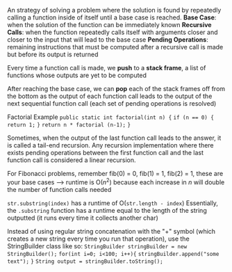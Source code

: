 An strategy of solving a problem where the solution is found by repeatedly calling a function inside of itself until a base case is reached.
	**Base Case**: when the solution of the function can be immediately known
	**Recursive Calls**: when the function repeatedly calls itself with arguments closer and closer to the input that will lead to the base case
	**Pending Operations**: remaining instructions that must be computed after a recursive call is made but before its output is returned

Every time a function call is made, we **push** to a **stack frame**, a list of functions whose outputs are yet to be computed

After reaching the base case, we can **pop** each of the stack frames off from the bottom as the output of each function call leads to the output of the next sequential function call (each set of pending operations is resolved)

Factorial Example
	`public static int factorial(int n) {`
		`if (n == 0) {`
			`return 1;`
		`}`
		`return n * factorial (n-1);`
	`}`

Sometimes, when the output of the last function call leads to the answer, it is called a tail-end recursion.
Any recursion implementation where there exists pending operations between the first function call and the last function call is considered a linear recursion.

For Fibonacci problems, remember fib(0) = 0, fib(1) = 1, fib(2) = 1, these are your base cases  -->  runtime is O($n^2$) because each increase in $n$ will double the number of function calls needed

`str.substring(index)` has a runtime of O(`str.length - index`)
Essentially, the `.substring` function has a runtime equal to the length of the string outputted (it runs every time it collects another char)


Instead of using regular string concatenation with the "+" symbol (which creates a new string every time you run that operation), use the StringBuilder class like so:
	`StringBuilder stringBuilder = new StringBuilder();`
	`for(int i=0; i<100; i++){`
		`stringBuilder.append("some text");`
	`}`
	`String output = stringBuilder.toString();`